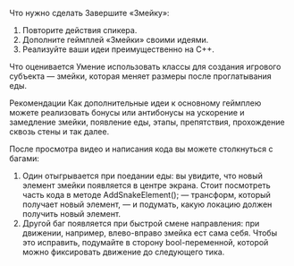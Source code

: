 Что нужно сделать
Завершите «Змейку»:

1) Повторите действия спикера. 
2) Дополните геймплей «Змейки» своими идеями.
3) Реализуйте ваши идеи преимущественно на С++.

Что оценивается
Умение использовать классы для создания игрового субъекта — змейки, которая меняет размеры после проглатывания еды.

Рекомендации
Как дополнительные идеи к основному геймплею можете реализовать бонусы или антибонусы на ускорение и замедление змейки, появление еды, этапы, препятствия, прохождение сквозь стены и так далее.

После просмотра видео и написания кода вы можете столкнуться с багами:
1) Один отыгрывается при поедании еды: вы увидите, что новый элемент змейки появляется в центре экрана. Стоит посмотреть часть кода в методе AddSnakeElement();
 — трансформ, который получает новый элемент, — и подумать, какую локацию должен получить новый элемент.
2) Другой баг появляется при быстрой смене направления: при движении, например, влево-вправо змейка ест сама себя. Чтобы это исправить, подумайте в сторону bool-переменной,
которой можно фиксировать движение до следующего тика.
